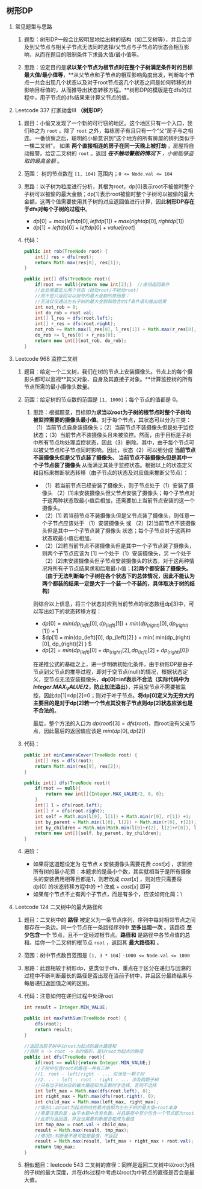 ## 树形DP

1. 常见题型与思路

   1. 题型：树形DP一般会比较明显地给出树的结构（如二叉树等），并且会涉及到父节点与相关子节点无法同时选择/父节点与子节点的状态会相互影响，从而在题目的限制条件下求最大值/最小值等。

   2. 思路：设定目的是**求以某个节点为根节点时在整个子树满足条件时的目标最大值/最小值等**，**从父节点和子节点的相互影响角度出发，判断每个节点一共会出现几个状态以及对于root节点这几个状态之间是如何转移的并影响目标值的，从而推导出状态转移方程。**树形DP的模版是在dfs的过程中，用子节点的dfs结果来计算父节点的值。

      

2. Leetcode 337 打家劫舍III **（树形DP）**

   1. 题目：小偷又发现了一个新的可行窃的地区。这个地区只有一个入口，我们称之为 `root` 。除了 `root` 之外，每栋房子有且只有一个“父“房子与之相连。一番侦察之后，聪明的小偷意识到“这个地方的所有房屋的排列类似于一棵二叉树”。 如果 **两个直接相连的房子在同一天晚上被打劫** ，房屋将自动报警。给定二叉树的 `root` 。返回 ***在不触动警报的情况下** ，小偷能够盗取的最高金额* 。

   2. 范围： 树的节点数在 `[1, 104]` 范围内；`0 <= Node.val <= 104`

   3. 思路：以子树为粒度进行分析，其根为root，dp[0]表示root不被偷时整个子树可以被偷的最大金额；dp[1]表示root被偷时整个子树可以被偷的最大金额，这两个值需要使用其子树的对应返回值进行计算，因此**树形DP存在于dfs对每个子树的过程中**。

      * $dp[0] = max(leftdp[0],leftdp[1]) + max(rightdp[0], rightdp[1])$
      * $dp[1] = leftdp[0] + leftdp[0] + value[root]$

   4. 代码：

      ```java
      public int rob(TreeNode root) {
          int[] res = dfs(root);
          return Math.max(res[0], res[1]);
      }
      
      public int[] dfs(TreeNode root){
          if(root == null){return new int[2];}  //递归返回条件
          //此处需要定义两个状态（抢劫root/不抢劫root）
          //而不是只返回可以抢夺的最大金额的原因是：
          //无法仅仅通过左右子树的最大金额和隐含的if条件语句推出结果
          int not_rob = 0;
          int do_rob = root.val;
          int[] l_res = dfs(root.left);
          int[] r_res = dfs(root.right);
          not_rob += Math.max(l_res[0], l_res[1]) + Math.max(r_res[0], r_res[1]);
          do_rob += l_res[0] + r_res[0];
          return new int[]{not_rob, do_rob};
      }
      ```



3. Leetcode 968 监控二叉树

   1. 题目：给定一个二叉树，我们在树的节点上安装摄像头。节点上的每个摄影头都可以监视**其父对象、自身及其直接子对象。**计算监控树的所有节点所需的最小摄像头数量。

   2. 范围：给定树的节点数的范围是 `[1, 1000]`；每个节点的值都是 0。

      1. 思路：根据题意，目标即为**求当以root为子树的根节点时整个子树均被监控需要的摄像头最小值**。对于每个节点，其状态可以分为三类：（1）当前节点自身装摄像头；（2）当前节点不装摄像头但是处于监控状态；（3）当前节点不装摄像头且未被监控。然而，由于目标是子树中所有节点均处理监控状态，因此（3）删除。其中，由于每个节点可以被父节点和子节点同时影响，因此，状态（2）可以细分成 **当前节点不装摄像头但是父节点装了摄像头、 当前节点不装摄像头但是其中一个子节点装了摄像头** 从而满足其处于监控状态。根据以上的状态定义和目标来推断状态转移（由子节点的状态及对应值来推断父节点）：

         * （1）若当前节点已经安装了摄像头，则子节点处于（1）安装了摄像头 （2）[1]未安装摄像头但父节点安装了摄像头；每个子节点对于这两种状态取最小值后相加，还需要加上当前节点安装的这一个摄像头。
         * （2）[1] 若当前节点不装摄像头但是父节点装了摄像头，则任意一个子节点应该处于 （1）安装摄像头 或 （2）[2]当前节点不装摄像头但是其中一个子节点装了摄像头 状态；每个子节点对于这两种状态取最小值后相加。
         * （2）[2]若当前节点不装摄像头但是其中一个子节点装了摄像头，则两个子节点应该为 [1] 一个处于（1）安装摄像头，另 一个处于（2）[2]未安装摄像头但子节点安装摄像头的状态，对于这两种情况将所有子节点结果求和后取最小值；**[2]两个都安装了摄像头。（由于无法判断每个子树在各个状态下的总体情况，因此不能认为两个都装的结果一定是大于一个装一个不装的，具体取决于树的结构）**

         则综合以上信息，将三个状态对应到当前节点的状态数组dp[3]中，可以写出如下的状态转移方程：

         * $dp[0] = min(dp_(left)[0], dp_(left)[1]) + min(dp_(right)[0], dp_(right)[1]) +1$​
         * $dp[1] = min(dp_(left)[0], dp_(left)[2] ) + min( min(dp_(right)[0], dp_(right)[2] ) $​
         * $dp[2] = min(dp_(left)[0]+dp_(right)[2] , dp_(left)[2]+dp_(right)[0])$​

         在递推公式的基础之上，进一步明确初始化条件，由于树形DP是由子节点到父节点的推导过程，即对于空节点(null)的情况，根据状态定义，空节点无法安装摄像头，**dp[0]=inf表示不合法（实际代码中为$Integer.MAX_VALUE/2$，防止加法溢出）**，并且空节点不需要被监控，因此dp[1]=dp[2]=0；则对于叶子节点。**将dp[0]定义为无穷大的主要目的是对于dp[2]若一个节点其没有子节点则dp[2]状态应该也是不合法的**。

         最后，整个方法的入口为 $dp(root)[3] = dfs(root)$，而root没有父亲节点，因此最后的返回值应该是 $min(dp[0], dp[2])$

   3. 代码：

      ```java
      public int minCameraCover(TreeNode root) {
          int[] res = dfs(root);
          return Math.min(res[0], res[2]);
      }
      
      public int[] dfs(TreeNode root){
          if(root == null){
              return new int[]{Integer.MAX_VALUE/2, 0, 0};
          }
          int[] l = dfs(root.left);
          int[] r = dfs(root.right);
          int self = Math.min(l[0], l[1]) + Math.min(r[0], r[1]) +1;
          int by_parent = Math.min(l[0], l[2]) + Math.min(r[0], r[2]);
          int by_children = Math.min(Math.min(l[0]+r[2], l[2]+r[0]), l[0]+r[0]);
          return new int[]{self, by_parent, by_children};
      }
      ```

   4. 进阶：

      * 如果将这道题设定为 在节点 $x$ 安装摄像头需要花费 $cost[x]$ ，求监控所有树的最小花费：本题求的是最小个数，其实就相当于是所有摄像头的安装费用相等且都是1，则若改成 $cost[x]$ ，则对应只需要将 $dp[0]$ 的状态转移方程中的 +1 改成 + $cost[x]$ 即可
      * 如果每个节点不止有两个子节点，而是有多个，应该如何化简：\



4. Leetcode 124 二叉树中的最大路径和

   1. 题目：二叉树中的 **路径** 被定义为一条节点序列，序列中每对相邻节点之间都存在一条边。同一个节点在一条路径序列中 **至多出现一次** 。该路径 **至少包含一个** 节点，且不一定经过根节点。**路径和** 是路径中各节点值的总和。给你一个二叉树的根节点 `root` ，返回其 **最大路径和** 。

   2. 范围：树中节点数目范围是 `[1, 3 * 104]`  `-1000 <= Node.val <= 1000`

   3. 思路：此题相较于树形dp，更类似于dfs，重点在于区分在递归与回溯的过程中不断判断最长的路径是否出现在当前子树中，并且区分最终结果与每层递归返回值之间的区别。

   4. 代码：注意如何在递归过程中处理root

      ```java
      int result = Integer.MIN_VALUE;
      
      public int maxPathSum(TreeNode root) {
          dfs(root);
          return result;
      }
      
      //返回当前子树中以root为起点的最大路径和
      //排除 a -> root -> b的情形，是以root为起点的路径
      public int dfs(TreeNode root){
          if(root == null){return Integer.MIN_VALUE;}
          //子树中包含root的路径一共有三种
          //1. root - left/right - ... 仅涉及一颗子树
          //2. .. - left - root - right - ... 涉及两颗子树
          //只有当子树对应的最大路径和为正数时才选择，否则不选择
          int left_max = Math.max(dfs(root.left), 0);
          int right_max = Math.max(dfs(root.right), 0);
          int child_max = Math.max(left_max, right_max);
          //情形1:以root为起点的线性最大值即为左右子树的最大值+root本身
          //需要注意的是：由于本题中含有负数，并且路径中至少包含一个节点即为root
          //此即为返回值，并且也需要判断是否能成为最值
          int tmp_max = root.val + child_max;
          result = Math.max(result, tmp_max);
          //情况3:判断是不是可能是最值，不返回
          result = Math.max(result, left_max + right_max + root.val);
          return tmp_max;
      }
      ```

   5. 相似题目：leetcode 543 二叉树的直径：同样是返回二叉树中以root为根的子树的最大深度，并在dfs过程中考虑以root为中转点的直径是否会是最大值。

      

   

